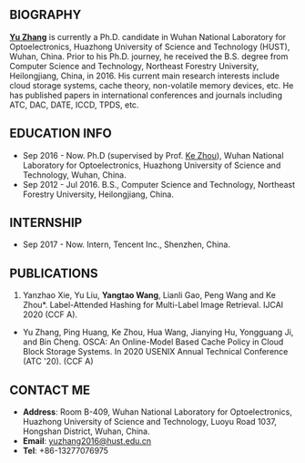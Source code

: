 ## BIOGRAPHY
**[Yu Zhang](https://github.com/zydirtyfish)** is currently a Ph.D. candidate in Wuhan National Laboratory for Optoelectronics, Huazhong University of Science and Technology (HUST), Wuhan, China. Prior to his Ph.D. journey, he received the B.S. degree from Computer Science and Technology, Northeast Forestry University, Heilongjiang, China, in 2016. His current main research interests include cloud storage systems, cache theory, non-volatile memory devices, etc. He has published papers in international conferences and journals including ATC, DAC, DATE, ICCD, TPDS, etc.

## EDUCATION INFO
- Sep 2016 - Now. Ph.D (supervised by Prof. [Ke Zhou](http://faculty.hust.edu.cn/zhouke2/zh_CN/index.htm)), Wuhan National Laboratory for Optoelectronics, Huazhong University of Science and Technology, Wuhan, China.
- Sep 2012 - Jul 2016. B.S., Computer Science and Technology, Northeast Forestry University, Heilongjiang, China.

## INTERNSHIP
- Sep 2017 - Now. Intern, Tencent Inc., Shenzhen, China.

## PUBLICATIONS
1. Yanzhao Xie, Yu Liu, **Yangtao Wang**, Lianli Gao, Peng Wang and Ke Zhou*. Label-Attended Hashing for Multi-Label Image Retrieval. IJCAI 2020 (CCF A). 

- Yu Zhang, Ping Huang, Ke Zhou, Hua Wang, Jianying Hu, Yongguang Ji, and Bin Cheng. OSCA: An Online-Model Based Cache Policy in Cloud Block Storage Systems. In 2020 USENIX Annual Technical Conference (ATC '20). (CCF A)

## CONTACT ME
- **Address**: Room B-409, Wuhan National Laboratory for Optoelectronics, Huazhong University of Science and Technology, Luoyu Road 1037, Hongshan District, Wuhan, China.
- **Email**: yuzhang2016@hust.edu.cn
- **Tel**: +86-13277076975
